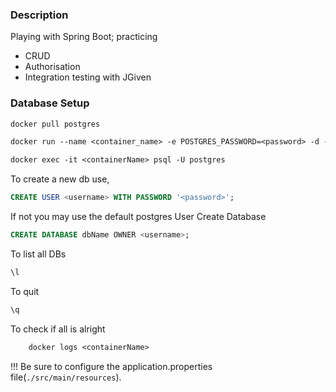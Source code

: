 ### Description
 Playing with Spring Boot; practicing 
 - CRUD
 - Authorisation
 - Integration testing with JGiven

### Database Setup
```dockerfile
docker pull postgres
```
```dockerfile
docker run --name <container_name> -e POSTGRES_PASSWORD=<password> -d -p 5432:5432 postgres
```
```dockerfile
docker exec -it <containerName> psql -U postgres
```
To create a new db use,
```sql
CREATE USER <username> WITH PASSWORD '<password>';
```
If not you may use the default postgres User
Create Database
```sql
CREATE DATABASE dbName OWNER <username>;
```
To list all DBs
```sql
\l
```
To quit 
```sql
\q
```
To check if all is alright
```dockerfile
    docker logs <containerName>
```
!!! Be sure to configure the application.properties file(`./src/main/resources`).